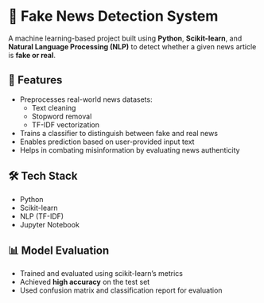 # 📰 Fake News Detection System

A machine learning-based project built using **Python**, **Scikit-learn**, and **Natural Language Processing (NLP)** to detect whether a given news article is **fake or real**.

## 🚀 Features

- Preprocesses real-world news datasets:
  - Text cleaning
  - Stopword removal
  - TF-IDF vectorization
- Trains a classifier to distinguish between fake and real news
- Enables prediction based on user-provided input text
- Helps in combating misinformation by evaluating news authenticity

## 🛠️ Tech Stack

- Python
- Scikit-learn
- NLP (TF-IDF)
- Jupyter Notebook

## 📊 Model Evaluation

- Trained and evaluated using scikit-learn’s metrics
- Achieved **high accuracy** on the test set
- Used confusion matrix and classification report for evaluation
